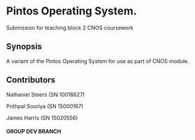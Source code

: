 # Pintos Operating System.

Submission for teaching block 2 CNOS coursework

## Synopsis

A variant of the Pintos Operating System for use as part of CNOS module.

## Contributors

Nathaniel Steers (SN 10018627)

Prithpal Sooriya (SN 15000167)

James Harris (SN 15020556)

#### GROUP DEV BRANCH

